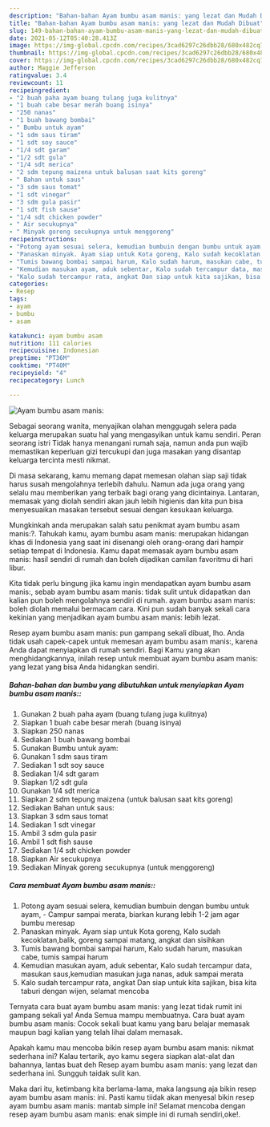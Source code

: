 ```yaml
---
description: "Bahan-bahan Ayam bumbu asam manis: yang lezat dan Mudah Dibuat"
title: "Bahan-bahan Ayam bumbu asam manis: yang lezat dan Mudah Dibuat"
slug: 149-bahan-bahan-ayam-bumbu-asam-manis-yang-lezat-dan-mudah-dibuat
date: 2021-05-12T05:40:28.413Z
image: https://img-global.cpcdn.com/recipes/3cad6297c26dbb28/680x482cq70/ayam-bumbu-asam-manis-foto-resep-utama.jpg
thumbnail: https://img-global.cpcdn.com/recipes/3cad6297c26dbb28/680x482cq70/ayam-bumbu-asam-manis-foto-resep-utama.jpg
cover: https://img-global.cpcdn.com/recipes/3cad6297c26dbb28/680x482cq70/ayam-bumbu-asam-manis-foto-resep-utama.jpg
author: Maggie Jefferson
ratingvalue: 3.4
reviewcount: 11
recipeingredient:
- "2 buah paha ayam buang tulang juga kulitnya"
- "1 buah cabe besar merah buang isinya"
- "250 nanas"
- "1 buah bawang bombai"
- " Bumbu untuk ayam"
- "1 sdm saus tiram"
- "1 sdt soy sauce"
- "1/4 sdt garam"
- "1/2 sdt gula"
- "1/4 sdt merica"
- "2 sdm tepung maizena untuk balusan saat kits goreng"
- " Bahan untuk saus"
- "3 sdm saus tomat"
- "1 sdt vinegar"
- "3 sdm gula pasir"
- "1 sdt fish sause"
- "1/4 sdt chicken powder"
- " Air secukupnya"
- " Minyak goreng secukupnya untuk menggoreng"
recipeinstructions:
- "Potong ayam sesuai selera, kemudian bumbuin dengan bumbu untuk ayam,  Campur sampai merata, biarkan kurang lebih 1-2 jam agar bumbu meresap"
- "Panaskan minyak. Ayam siap untuk Kota goreng, Kalo sudah kecoklatan,balik, goreng sampai matang, angkat dan sisihkan"
- "Tumis bawang bombai sampai harum, Kalo sudah harum, masukan cabe, tumis sampai harum"
- "Kemudian masukan ayam, aduk sebentar, Kalo sudah tercampur data, masukan saus,kemudian masukan juga nanas, aduk sampai merata"
- "Kalo sudah tercampur rata, angkat Dan siap untuk kita sajikan, bisa kita taburi dengan wijen, selamat mencoba"
categories:
- Resep
tags:
- ayam
- bumbu
- asam

katakunci: ayam bumbu asam 
nutrition: 111 calories
recipecuisine: Indonesian
preptime: "PT36M"
cooktime: "PT40M"
recipeyield: "4"
recipecategory: Lunch

---
```



![Ayam bumbu asam manis:](https://img-global.cpcdn.com/recipes/3cad6297c26dbb28/680x482cq70/ayam-bumbu-asam-manis-foto-resep-utama.jpg)

Sebagai seorang wanita, menyajikan olahan menggugah selera pada keluarga merupakan suatu hal yang mengasyikan untuk kamu sendiri. Peran seorang istri Tidak hanya menangani rumah saja, namun anda pun wajib memastikan keperluan gizi tercukupi dan juga masakan yang disantap keluarga tercinta mesti nikmat.

Di masa  sekarang, kamu memang dapat memesan olahan siap saji tidak harus susah mengolahnya terlebih dahulu. Namun ada juga orang yang selalu mau memberikan yang terbaik bagi orang yang dicintainya. Lantaran, memasak yang diolah sendiri akan jauh lebih higienis dan kita pun bisa menyesuaikan masakan tersebut sesuai dengan kesukaan keluarga. 



Mungkinkah anda merupakan salah satu penikmat ayam bumbu asam manis:?. Tahukah kamu, ayam bumbu asam manis: merupakan hidangan khas di Indonesia yang saat ini disenangi oleh orang-orang dari hampir setiap tempat di Indonesia. Kamu dapat memasak ayam bumbu asam manis: hasil sendiri di rumah dan boleh dijadikan camilan favoritmu di hari libur.

Kita tidak perlu bingung jika kamu ingin mendapatkan ayam bumbu asam manis:, sebab ayam bumbu asam manis: tidak sulit untuk didapatkan dan kalian pun boleh mengolahnya sendiri di rumah. ayam bumbu asam manis: boleh diolah memalui bermacam cara. Kini pun sudah banyak sekali cara kekinian yang menjadikan ayam bumbu asam manis: lebih lezat.

Resep ayam bumbu asam manis: pun gampang sekali dibuat, lho. Anda tidak usah capek-capek untuk memesan ayam bumbu asam manis:, karena Anda dapat menyiapkan di rumah sendiri. Bagi Kamu yang akan menghidangkannya, inilah resep untuk membuat ayam bumbu asam manis: yang lezat yang bisa Anda hidangkan sendiri.

<!--inarticleads1-->

##### Bahan-bahan dan bumbu yang dibutuhkan untuk menyiapkan Ayam bumbu asam manis::

1. Gunakan 2 buah paha ayam (buang tulang juga kulitnya)
1. Siapkan 1 buah cabe besar merah (buang isinya)
1. Siapkan 250 nanas
1. Sediakan 1 buah bawang bombai
1. Gunakan  Bumbu untuk ayam:
1. Gunakan 1 sdm saus tiram
1. Sediakan 1 sdt soy sauce
1. Sediakan 1/4 sdt garam
1. Siapkan 1/2 sdt gula
1. Gunakan 1/4 sdt merica
1. Siapkan 2 sdm tepung maizena (untuk balusan saat kits goreng)
1. Sediakan  Bahan untuk saus:
1. Siapkan 3 sdm saus tomat
1. Sediakan 1 sdt vinegar
1. Ambil 3 sdm gula pasir
1. Ambil 1 sdt fish sause
1. Sediakan 1/4 sdt chicken powder
1. Siapkan  Air secukupnya
1. Sediakan  Minyak goreng secukupnya (untuk menggoreng)




<!--inarticleads2-->

##### Cara membuat Ayam bumbu asam manis::

1. Potong ayam sesuai selera, kemudian bumbuin dengan bumbu untuk ayam,  - Campur sampai merata, biarkan kurang lebih 1-2 jam agar bumbu meresap
1. Panaskan minyak. Ayam siap untuk Kota goreng, Kalo sudah kecoklatan,balik, goreng sampai matang, angkat dan sisihkan
1. Tumis bawang bombai sampai harum, Kalo sudah harum, masukan cabe, tumis sampai harum
1. Kemudian masukan ayam, aduk sebentar, Kalo sudah tercampur data, masukan saus,kemudian masukan juga nanas, aduk sampai merata
1. Kalo sudah tercampur rata, angkat Dan siap untuk kita sajikan, bisa kita taburi dengan wijen, selamat mencoba




Ternyata cara buat ayam bumbu asam manis: yang lezat tidak rumit ini gampang sekali ya! Anda Semua mampu membuatnya. Cara buat ayam bumbu asam manis: Cocok sekali buat kamu yang baru belajar memasak maupun bagi kalian yang telah lihai dalam memasak.

Apakah kamu mau mencoba bikin resep ayam bumbu asam manis: nikmat sederhana ini? Kalau tertarik, ayo kamu segera siapkan alat-alat dan bahannya, lantas buat deh Resep ayam bumbu asam manis: yang lezat dan sederhana ini. Sungguh taidak sulit kan. 

Maka dari itu, ketimbang kita berlama-lama, maka langsung aja bikin resep ayam bumbu asam manis: ini. Pasti kamu tiidak akan menyesal bikin resep ayam bumbu asam manis: mantab simple ini! Selamat mencoba dengan resep ayam bumbu asam manis: enak simple ini di rumah sendiri,oke!.

